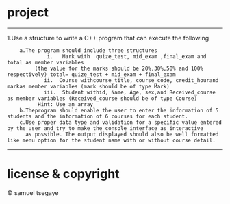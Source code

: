 # project

---
1.Use a structure to write a C++ program  that can execute the following

        a.The program should include three structures
                 i.   Mark with  quize_test, mid_exam ,final_exam and total as member variables
		     (the value for the marks should be 20%,30%,50% and 100% respectively) total= quize_test + mid_exam + final_exam
                ii.  Course withcourse_title, course_code, credit_hourand  markas member variables (mark should be of type Mark)
                iii.  Student withid, Name, Age, sex,and Received_course as member variables (Received_course should be of type Course)
		      Hint: Use an array
        b.Theprogram should enable the user to enter the information of 5 students and the information of 6 courses for each student.
        c.Use proper data type and validation for a specific value entered by the user and try to make the console interface as interactive
          as possible. The output displayed should also be well formatted like menu option for the student name with or without course detail.
---
# license & copyright

© samuel tsegaye
